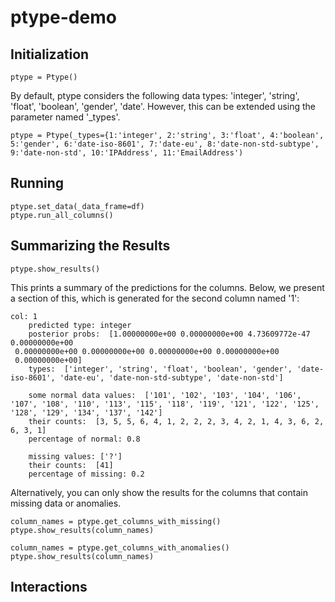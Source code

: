 # ptype-demo

## Initialization
```
ptype = Ptype() 
```
By default, ptype considers the following data types: 'integer', 'string', 'float', 'boolean', 'gender', 'date'. However, this can be extended using the parameter named '_types'.


```
ptype = Ptype(_types={1:'integer', 2:'string', 3:'float', 4:'boolean', 5:'gender', 6:'date-iso-8601', 7:'date-eu', 8:'date-non-std-subtype', 9:'date-non-std', 10:'IPAddress', 11:'EmailAddress') 
```

## Running
```
ptype.set_data(_data_frame=df)
ptype.run_all_columns()
```

## Summarizing the Results

```
ptype.show_results()
```

This prints a summary of the predictions for the columns. Below, we present a section of this, which is generated for the second column named '1':
```
col: 1
	predicted type: integer
	posterior probs:  [1.00000000e+00 0.00000000e+00 4.73609772e-47 0.00000000e+00
 0.00000000e+00 0.00000000e+00 0.00000000e+00 0.00000000e+00
 0.00000000e+00]
	types:  ['integer', 'string', 'float', 'boolean', 'gender', 'date-iso-8601', 'date-eu', 'date-non-std-subtype', 'date-non-std'] 

	some normal data values:  ['101', '102', '103', '104', '106', '107', '108', '110', '113', '115', '118', '119', '121', '122', '125', '128', '129', '134', '137', '142']
	their counts:  [3, 5, 5, 6, 4, 1, 2, 2, 2, 3, 4, 2, 1, 4, 3, 6, 2, 6, 3, 1]
	percentage of normal: 0.8 

	missing values: ['?']
	their counts:  [41]
	percentage of missing: 0.2
```

Alternatively, you can only show the results for the columns that contain missing data or anomalies.
```
column_names = ptype.get_columns_with_missing()
ptype.show_results(column_names)
```

```
column_names = ptype.get_columns_with_anomalies()
ptype.show_results(column_names)
```

## Interactions

